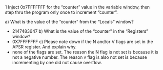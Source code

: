 1 Inject 0x7FFFFFFF for the “counter” value in the variable window, then step thru the program
only once to increment “counter”. 

a) What is the value of the “counter” from the “Locals” window?
- 2147483647
b) What is the value of the “counter” in the “Registers” window?
- 0X7FFFFFFF
c) Please note down if the N and/or V flags are set in the APSR register. And explain why.
- none of the flags are set. The reason the N flag is not set is because it is not a negative number. The reason v flag is also not set is because incrementing by one did not cause overflow.
